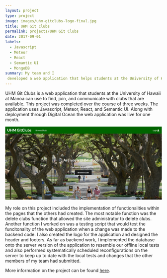 ```yaml
---
layout: project
type: project
image: images/uhm-gitclubs-logo-final.jpg
title: UHM Git Clubs
permalink: projects/UHM Git Clubs
date: 2017-09-01
labels:
  - Javascript
  - Meteor
  - React
  - Semantic UI
  - MongoDB
summary: My team and I
 developed a web application that helps students at the University of Hawaii at Manoa find, join, and communicate with clubs that are available.
---
```


UHM Git Clubs is a web application that students at the University of Hawaii at Manoa can use to find, join, and communicate with clubs that are available. This project was completed over the course of three weeks. The application uses Javascript, Meteor, React, and Semantic UI. Along with deployment through Digital Ocean the web application was live for one month.

<img class = "ui fluid image" src = "../images/UHMGitClubsLanding.PNG">

My role on this project included the implementation of functionalities within the pages that the others had created. The most notable function was the delete clubs function that allowed the site administrator to delete clubs. Another function I worked on was a testing script that would test the funcitonality of the web application when a change was made to the backend code. I also created the logo for the application and designed the header and footers. As far as backend work, I implemented the database onto the server version of the application to resemble our offline local tests and also performed systematically scheduled reconfigurations on the server to keep up to date with the local tests and changes that the other members of my team had submitted.

More information on the project can be found [here](https://uhm-gitclubs.github.io/).
